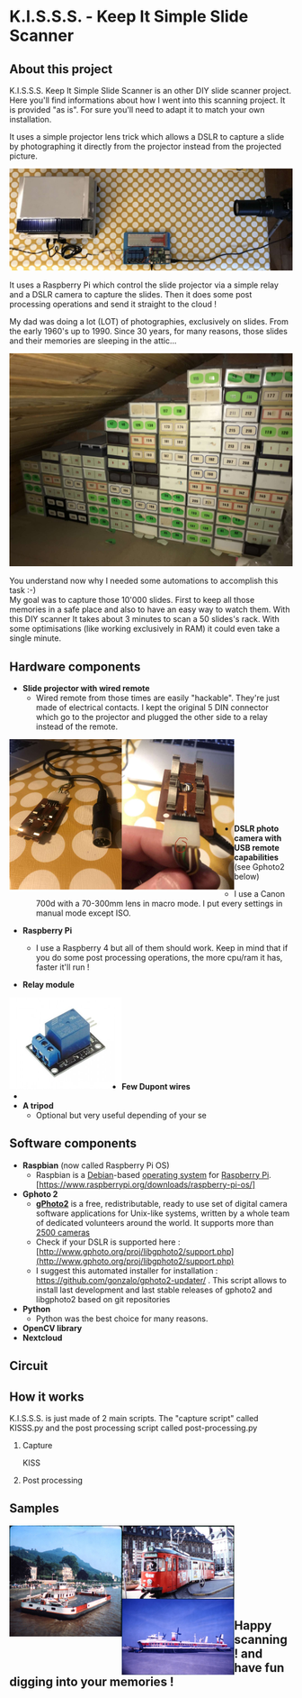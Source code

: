 # K.I.S.S.S. - Keep It Simple Slide Scanner

## About this project
K.I.S.S.S. Keep It Simple Slide Scanner is an other DIY slide scanner project. Here you'll find informations about how I went into this scanning project. It is provided "as is". For sure you'll need to adapt it to match your own installation.

It uses a simple projector lens trick which allows a DSLR to capture a slide by photographing it directly from the projector instead from the projected picture. 

![KISSS - Keep It Simple Slide Scanner](https://github.com/storagebits/KISSS/blob/master/images/final.jpg?raw=true)

It uses a Raspberry Pi which control the slide projector via a simple relay and a DSLR camera to capture the slides. Then it does some post processing operations and send it straight to the cloud ! 

My dad was doing a lot (LOT) of photographies, exclusively on slides. From the early 1960's up to 1990. Since 30 years, for many reasons, those slides and their memories are sleeping in the attic...  

![KISSS - Keep It Simple Slide Scanner](https://github.com/storagebits/KISSS/blob/master/images/slidestock.jpg?raw=true)

You understand now why I needed some automations to accomplish this task :-)   
My goal was to capture those 10'000 slides. First to keep all those memories in a safe place and also to have an easy way to watch them. With this DIY scanner It takes about 3 minutes to scan a 50 slides's rack. With some optimisations (like working exclusively in RAM) it could even take a single minute. 

## Hardware components
 - **Slide projector with wired remote**
	 - Wired remote from those times are easily "hackable". They're just made of electrical contacts. I kept the original 5 DIN connector which go to the projector and plugged the other side to a relay instead of the remote.
	
<center><a href="https://github.com/storagebits/KISSS/blob/master/images/remote1.jpg?raw=true" target="_blank"><img src="https://github.com/storagebits/KISSS/blob/master/images/remote1.jpg?raw=true" align="left" width="200" ></a>

<a href="https://github.com/storagebits/KISSS/blob/master/images/remote2.jpg?raw=true" target="_blank"><img src="https://github.com/storagebits/KISSS/blob/master/images/remote2.jpg?raw=true" align="left" width="200" ></a>
 </center>
 <br><br><br><br><br><br><br><br>

 
 - **DSLR photo camera with USB remote capabilities** (see Gphoto2 below)
	 - I use a Canon 700d with a 70-300mm lens in macro mode. I put every settings in manual mode except ISO.
	 
 - **Raspberry Pi** 
	 - I use a Raspberry 4 but all of them should work. Keep in mind that if you do some post processing operations, the more cpu/ram it has, faster it'll run !

 - **Relay module**
 <p><a href="https://github.com/storagebits/KISSS/blob/master/images/relay-module.jpg?raw=true" target="_blank"><img src="https://github.com/storagebits/KISSS/blob/master/images/relay-module.jpg?raw=true" align="left" width="200" ></a>
 </p>
 <br><br><br><br><br><br><br><br>
 
 - **Few Dupont wires**
 - 
 - **A tripod**
	 - Optional but very useful depending of your se
 
## Software components
 - **Raspbian** (now called Raspberry Pi OS)
	 - Raspbian is a [Debian](https://en.wikipedia.org/wiki/Debian "Debian")-based [operating system](https://en.wikipedia.org/wiki/Operating_system "Operating system") for [Raspberry Pi](https://en.wikipedia.org/wiki/Raspberry_Pi "Raspberry Pi"). [https://www.raspberrypi.org/downloads/raspberry-pi-os/]
- **Gphoto 2**
	- [**gPhoto2**](http://www.gphoto.org/proj/)  is a free, redistributable, ready to use set of digital camera software applications for Unix-like systems, written by a whole team of dedicated volunteers around the world. It supports more than  [2500 cameras](http://www.gphoto.org/proj/libgphoto2/support.php)
	- Check if your DSLR is supported here : [http://www.gphoto.org/proj/libgphoto2/support.php](http://www.gphoto.org/proj/libgphoto2/support.php)
	- I suggest this automated installer for installation : https://github.com/gonzalo/gphoto2-updater/  . This script allows to install last development and last stable releases of gphoto2 and libgphoto2 based on git repositories
- **Python**
	- Python was the best choice for many reasons. 
- **OpenCV library**
- **Nextcloud**

## Circuit

## How it works
K.I.S.S.S. is just made of 2 main scripts. The "capture script" called KISSS.py and the post processing script called post-processing.py

 1. Capture
	 

    KISS

 2. Post processing

## Samples

<a href="https://github.com/storagebits/KISSS/blob/master/images/exemple-italy-old.jpg?raw=true" target="_blank"><img src="https://github.com/storagebits/KISSS/blob/master/images/exemple-italy-old.jpg?raw=true" align="left" width="200" ></a>
<a href="https://github.com/storagebits/KISSS/blob/master/images/exemple-lille.jpg?raw=true"><img src="https://github.com/storagebits/KISSS/blob/master/images/exemple-lille.jpg?raw=true" align="left" width="200" ></a>
<a href="https://github.com/storagebits/KISSS/blob/master/images/exemple-calais.jpg?raw=true"><img src="https://github.com/storagebits/KISSS/blob/master/images/exemple-calais.jpg?raw=true" align="left" width="200" ></a>

<br><br><br><br><br><br><br><br>

##  Happy scanning ! and have fun digging into your memories !
<!--stackedit_data:
eyJoaXN0b3J5IjpbLTEzOTA3MjE2NDUsMTMxNzE0NzE4NCw4Mj
EwNzk4MTgsLTExNzI3ODc1MDksLTU5Njk5NjgxLDE0NTY4Mjg0
MjUsLTgyNDI2MzU5MCwtNDkwOTkxNDc2LC0yNTczODQwNzgsLT
k1NjAyNDQyMCwtNTAyMjg1NzgsLTk1OTg5NTMzMSwtMTM3MjMy
OTIxOCwyMDQyODcxMjQsMjE2MjY4NTIyLC0xNDQwOTU4NzgwLC
00MDA0MDc5ODIsMTA2NTA3ODk5NV19
-->